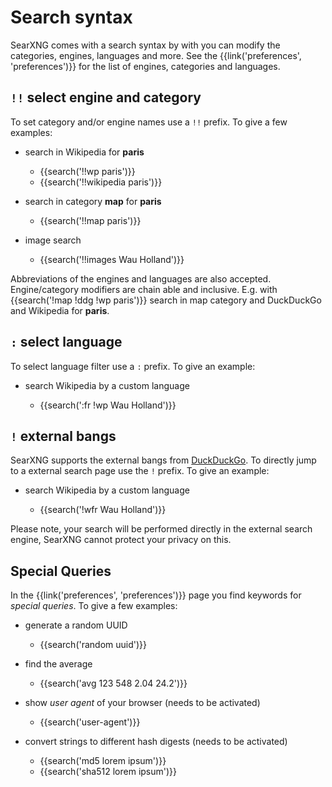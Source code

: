 # Search syntax

SearXNG comes with a search syntax by with you can modify the categories,
engines, languages and more.  See the {{link('preferences', 'preferences')}} for
the list of engines, categories and languages.

## `!!` select engine and category

To set category and/or engine names use a `!!` prefix.  To give a few examples:

- search in Wikipedia for **paris**

  - {{search('!!wp paris')}}
  - {{search('!!wikipedia paris')}}

- search in category **map** for **paris**

  - {{search('!!map paris')}}

- image search

  - {{search('!!images Wau Holland')}}

Abbreviations of the engines and languages are also accepted.  Engine/category
modifiers are chain able and inclusive.  E.g. with {{search('!map !ddg !wp
paris')}} search in map category and DuckDuckGo and Wikipedia for **paris**.

## `:` select language

To select language filter use a `:` prefix.  To give an example:

- search Wikipedia by a custom language

  - {{search(':fr !wp Wau Holland')}}

## `!` external bangs

SearXNG supports the external bangs from [DuckDuckGo].  To directly jump to a external
search page use the `!` prefix.  To give an example:

- search Wikipedia by a custom language

  - {{search('!wfr Wau Holland')}}

Please note, your search will be performed directly in the external search
engine, SearXNG cannot protect your privacy on this.

[DuckDuckGo]: https://duckduckgo.com/bang

## Special Queries

In the {{link('preferences', 'preferences')}} page you find keywords for
_special queries_.  To give a few examples:

- generate a random UUID

  - {{search('random uuid')}}

- find the average

  - {{search('avg 123 548 2.04 24.2')}}

- show _user agent_ of your browser (needs to be activated)

  - {{search('user-agent')}}

- convert strings to different hash digests (needs to be activated)

  - {{search('md5 lorem ipsum')}}
  - {{search('sha512 lorem ipsum')}}
